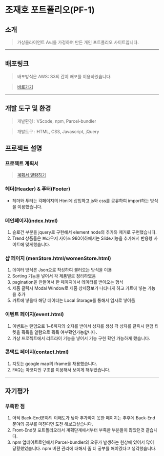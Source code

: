 # 조재호 포트폴리오(PF-1)
## 소개
> 가상클라이언트 A씨를 가정하여 만든 개인 포트폴리오 사이트입니다. 

---
## 배포링크
> 배포방식은 AWS: S3의 간이 배포를 이용하였습니다.

> [바로가기](http://eundoe-sportsspring.s3-website.ap-northeast-2.amazonaws.com)

---
## 개발 도구 및 환경
> 개발환경 : VScode, npm, Parcel-bundler

> 개발도구 : HTML, CSS, Javascript, jQuery

## 프로젝트 설명
### 프로젝트 계획서 
> [계획서 열람하기](https://github.com/Eundoe/eundoe-sportsshopPVPF/files/10907721/A.Company.Project.Simulation.Planning_JAEHOCHO.230302.pdf)


### 헤더(Header) & 푸터(Footer)
* 헤더와 푸터는 각페이지의 Html에 삽입하고 js와 css를 공유하여 import하는 방식을 이용했습니다.

### 메인페이지(index.html)
1. 슬로건 부분을 jquery로 구현해서 element node의 추가와 제거로 구현했습니다.
2. Trend 상품들은 브라우저 사이즈 980이하에서는 Slide기능을 추가해서 반응형 사이트에 맞게했습니다.

### 샵 페이지 (menStore.html/womenStore.html)
1. 데이터 방식은 Json으로 작성하여 불러오는 방식을 이용
2. Sorting 기능을 넣어서 각 제품별로 정리하였음 
3. pagination을 만들어서 한 페이지에서 데이터를 받아오는 형식
4. 제품 클릭시 Modal Window로 제품 상세정보가 나타나게 하고 카트에 넣는 기능을 추가
5. 카트에 넣을때 해당 데이터는 Local Storage를 통해서 임시로 넣어둠

### 이벤트 페이지(event.html)
1. 이벤트는 랜덤으로 1~6까지의 숫자를 받아서 상자를 생성 각 상자를 클릭시 랜덤 티켓을 획득을 알람으로 획득 여부확인가능합니다.
2. 가상 프로젝트에서 리트라이 기능을 넣어서 기능 구현 확인 가능하게 했습니다.

### 콘택트 페이지(contact.html)
1. 지도는 google map의 iframe을 채용했습니다.
2. FAQ는 아코디언 구조를 이용해서 보이게 해두었습니다.

---
## 자기평가
### 부족한 점
1. 아직 Back-End분야의 이해도가 낮아 추가하지 못한 페이지는 추후에 Back-End분야의 공부를 마친다면 도전 해보고싶습니다.
2. Front-End첫 포트폴리오라서 계획단계에서부터 부족한 부분들이 많았던것 같습니다.
3. npm 업데이트로인해서 Parcel-bundler의 오류가 발생하는 현상에 있어서 많이 당황했었습니다. npm 버젼 관리에 대해서 좀 더 공부를 해야겠다고 생각했습니다.
